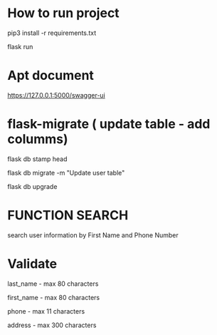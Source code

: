 # How to run project

pip3 install -r requirements.txt

flask run

# Apt document 

https://127.0.0.1:5000/swagger-ui

# flask-migrate ( update table - add columms)

flask db stamp head

flask db migrate -m "Update user table"

flask db upgrade  

# FUNCTION SEARCH

search user information by First Name and Phone Number

# Validate

last_name - max 80 characters  

first_name - max 80 characters

phone - max 11 characters

address - max 300 characters
